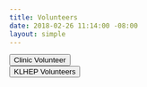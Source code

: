 ```yaml
---
title: Volunteers
date: 2018-02-26 11:14:00 -08:00
layout: simple
---
```


<div class="row">

<div class="col-sm-3 offset-sm-3">
 <button class="btn btn-lg btn-block btn-success">Clinic Volunteer</button>
</div>

<div class="col-sm-3">
<button class="btn btn-lg btn-block btn-primary">KLHEP Volunteers</button>
</div>

</div>